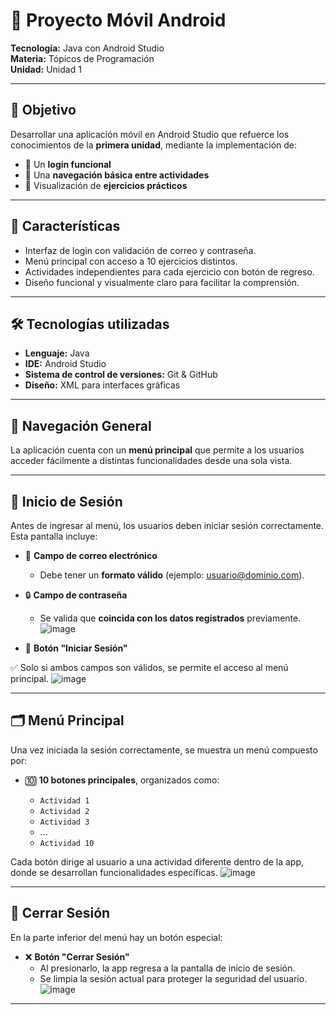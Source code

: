 # 📱 Proyecto Móvil Android

**Tecnología:** Java con Android Studio  
**Materia:** Tópicos de Programación  
**Unidad:** Unidad 1

---

## 🎯 Objetivo

Desarrollar una aplicación móvil en Android Studio que refuerce los conocimientos de la **primera unidad**, mediante la implementación de:

- 🔐 Un **login funcional**
- 📲 Una **navegación básica entre actividades**
- 🧩 Visualización de **ejercicios prácticos**

---

## 🚀 Características

- Interfaz de login con validación de correo y contraseña.
- Menú principal con acceso a 10 ejercicios distintos.
- Actividades independientes para cada ejercicio con botón de regreso.
- Diseño funcional y visualmente claro para facilitar la comprensión.

---

## 🛠️ Tecnologías utilizadas

- **Lenguaje:** Java  
- **IDE:** Android Studio  
- **Sistema de control de versiones:** Git & GitHub  
- **Diseño:** XML para interfaces gráficas

---

## 🧭 Navegación General

La aplicación cuenta con un **menú principal** que permite a los usuarios acceder fácilmente a distintas funcionalidades desde una sola vista.

---

## 🔐 Inicio de Sesión

Antes de ingresar al menú, los usuarios deben iniciar sesión correctamente.  
Esta pantalla incluye:

- 📧 **Campo de correo electrónico**  
  - Debe tener un **formato válido** (ejemplo: usuario@dominio.com).
  
- 🔒 **Campo de contraseña**  
  - Se valida que **coincida con los datos registrados** previamente.
  ![image](https://github.com/user-attachments/assets/b4c60f1e-d636-4042-a999-5355994d01bf)


- 🔘 **Botón "Iniciar Sesión"**

✅ Solo si ambos campos son válidos, se permite el acceso al menú principal.
![image](https://github.com/user-attachments/assets/9309f3b6-5ae5-4519-8fa8-d11c9137717d)

---

## 🗂️ Menú Principal

Una vez iniciada la sesión correctamente, se muestra un menú compuesto por:

- 🔟 **10 botones principales**, organizados como:

  - `Actividad 1`
  - `Actividad 2`
  - `Actividad 3`
  - ...
  - `Actividad 10`

Cada botón dirige al usuario a una actividad diferente dentro de la app, donde se desarrollan funcionalidades específicas.
![image](https://github.com/user-attachments/assets/da05dcaa-4f1c-40f9-b4b1-3e9c1c36e25f)


---

## 🚪 Cerrar Sesión

En la parte inferior del menú hay un botón especial:

- ❌ **Botón "Cerrar Sesión"**
  - Al presionarlo, la app regresa a la pantalla de inicio de sesión.
  - Se limpia la sesión actual para proteger la seguridad del usuario.
![image](https://github.com/user-attachments/assets/a7b0a125-437b-4e07-8262-1658ee50bf56)

---

